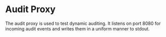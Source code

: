 # Audit Proxy

The audit proxy is used to test dynamic auditing. It listens on port 8080 for incoming audit events and
writes them in a uniform manner to stdout.